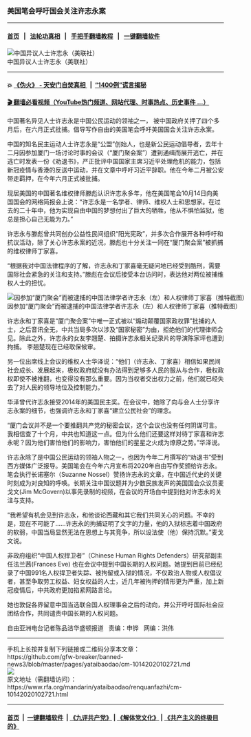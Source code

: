 ### 美国笔会呼吁国会关注许志永案
------------------------

#### [首页](https://github.com/gfw-breaker/banned-news3/blob/master/README.md) &nbsp;&nbsp;|&nbsp;&nbsp; [法轮功真相](https://github.com/begood0513/basic/blob/master/README.md)  &nbsp;&nbsp;|&nbsp;&nbsp; [手把手翻墙教程](https://github.com/gfw-breaker/guides/wiki)  &nbsp;&nbsp;|&nbsp;&nbsp; [一键翻墙软件](https://github.com/gfw-breaker/nogfw/blob/master/README.md)  



<div id="headerimg">
 <img alt="中国异议人士许志永（美联社）" src="https://www.rfa.org/mandarin/yataibaodao/renquanfazhi/cm-10142020102721.html/cm1014.jpg/image" title="中国异议人士许志永（美联社）"/>
 <div id="headerimgcontents">
  <div id="headerimgcaption">
   <span>
    中国异议人士许志永（美联社）
   </span>
   <!-- zoomattribute -->
  </div>
  <!-- headerimgcaption -->
 </div>
 <!-- headerimagecontents -->
</div>

<hr/>


#### 💥 [《伪火》 - 天安门自焚真相 ](http://158.247.195.190:10000/videos/blog/weihuo.html)&nbsp; |&nbsp; [“1400例”谎言揭秘  ](http://158.247.195.190:10000/videos/blog/jiexi1400.html)

#### [ 🎬  翻墙必看视频（YouTube热门频道、网站代理、时事热点、历史事件 ...）](https://github.com/gfw-breaker/links/blob/master/banned.md)

<div id="storytext">
 <div>
  <div class="slot_header">
  </div>
 </div>
 <p>
  中国著名异见人士许志永是中国公民运动的领袖之一， 被中国政府关押了四个多月后，在六月正式批捕。倡导写作自由的美国笔会呼吁美国国会关注许志永案。
 </p>
 <p>
  中国的知名民主运动人士许志永是“公盟”创始人，也是新公民运动倡导者，去年十二月因参加厦门一场讨论时事的会议（“厦门聚会案”）遭到通缉而展开逃亡，并在逃亡时发表一份《劝退书》，严正批评中国国家主席习近平处理危机的能力，包括新冠疫情与香港的反送中运动，并在文章中呼吁习近平辞职。他在今年二月被公安带走羁押，在今年六月正式被批捕。
 </p>
 <p>
 </p>
 <p>
 </p>
 <p>
  现居美国的中国著名维权律师滕彪认识许志永多年，他在美国笔会10月14日向美国国会的网络简报会上说：“许志永是一名学者、律师、维权人士和思想家。在过去的二十年中，他为实现自由中国的梦想付出了巨大的牺牲，他从不惧怕监狱，他总是担心自己无能为力。”
 </p>
 <p>
  许志永与滕彪曾共同创办公益性民间组织“阳光宪政”，并多次合作展开各种呼吁和抗议活动，除了关心许志永案的近况，滕彪也十分关注一同在“厦门聚会案”被抓捕的维权律师丁家喜。
 </p>
 <p>
  “根据我对中国法律程序的了解，许志永和丁家喜毫无疑问地已经受到酷刑，需要国际社会紧急的关注和支持。”滕彪在会议后接受本台访问时，表达他对两位被捕维权人士的担忧。
 </p>
 <p>
  <div class="image-inline captioned" style="width:622px;">
   <div style="width:622px;">
    <img alt="因参加“厦门聚会”而被逮捕的中国法律学者许志永（左）和人权律师丁家喜（推特截图）" src="https://www.rfa.org/mandarin/yataibaodao/renquanfazhi/cm-10142020102721.html/cm1014a.jpg" title="因参加“厦门聚会”而被逮捕的中国法律学者许志永（左）和人权律师丁家喜（推特截图）"/>
   </div>
   <div class="image-caption">
    <span style="width:622px;">
     因参加“厦门聚会”而被逮捕的中国法律学者许志永（左）和人权律师丁家喜（推特截图）
    </span>
    <span class="copyright">
    </span>
   </div>
  </div>
 </p>
 <p>
 </p>
 <p>
  许志永和丁家喜是“厦门聚会案”中唯一正式被以“煽动颠覆国家政权罪”批捕的人士，之后音讯全无，中共当局多次以涉及“国家秘密”为由，拒绝他们的代理律师会见。除此之外，许志永的女友李翘楚、拍摄许志永相关纪录片的导演陈家坪也遭到拘捕。 李翘楚现在已经取保候审。
 </p>
 <p>
  另一位出席线上会议的维权人士华泽说：“他们（许志永、丁家喜）相信如果民间社会成长、发展起来，极权政府就没有办法得到足够多人民的服从与合作，极权政权即使不被推翻，也变得没有那么重要。因为当权者交出权力之前，他们就已经失去了对人民的领导地位及控制能力。”
 </p>
 <p>
  华泽曾代许志永接受2014年的美国民主奖。在会议中，她除了向与会人士分享许志永案的细节，也强调许志永和丁家喜“建立公民社会”的理念。
 </p>
 <p>
  “厦门会议并不是一个要推翻共产党的秘密会议，这个会议也没有任何阴谋可言。我相信查了十个月，中共也知道这一点。但为什么他们还要这样对待丁家喜和许志永呢？因为他们害怕他们的影响力，害怕他们的星星之火成为燎原之势。”华泽说。
 </p>
 <p>
  许志永除了是中国公民运动的领袖人物之一，也因为今年二月撰写的“劝退书”受到西方媒体广泛报导。美国笔会在今年六月宣布将2020年自由写作奖颁给许志永。笔会执行长诺塞尔（Suzanne Nossel）赞扬许志永的文章，在中国近代史的关键时刻成为对良知的呼唤。长期关注中国议题并为少数民族发声的美国国会众议员麦戈文(Jim McGovern)以事先录制的视频，在会议的开场白中提到他对许志永的关注与支持。
 </p>
 <p>
  “我希望有机会见到许志永，和他谈论西藏和其它我们共同关心的问题。不幸的是，现在不可能了……许志永的拘捕证明了文字的力量，他的入狱标志着中国政府的软弱，中国当局显然无法在思想上与其竞争，所以设法使（他）保持沉默。”麦戈文说。
 </p>
 <p>
  非政府组织“中国人权捍卫者”（Chinese Human Rights Defenders）研究部副主任法兰茜(Frances Eve) 也在会议中提到中国长期的人权问题。她提到目前已经纪录了中国991名人权捍卫者失踪、被拘留或入狱的情况，不仅政治人物或人权倡议者，甚至争取劳工权益、妇女权益的人士，近几年被拘押的情形更为严重，加上新冠疫情后，中共政府更加掐紧网路言论。
 </p>
 <p>
  她也敦促各界留意中国当选联合国人权理事会之后的动向，并公开呼吁国际社会应团结合作，共同谴责中国长期的人权问题。
 </p>
 <p>
 </p>
 <p>
  自由亚洲电台记者陈品洁华盛顿报道   责编：申铧   网编：洪伟
 </p>
</div>

<hr/>
手机上长按并复制下列链接或二维码分享本文章：<br/>
https://github.com/gfw-breaker/banned-news3/blob/master/pages/yataibaodao/cm-10142020102721.md <br/>
<a href='https://github.com/gfw-breaker/banned-news3/blob/master/pages/yataibaodao/cm-10142020102721.md'><img src='https://github.com/gfw-breaker/banned-news3/blob/master/pages/yataibaodao/cm-10142020102721.md.png'/></a> <br/>
原文地址（需翻墙访问）：https://www.rfa.org/mandarin/yataibaodao/renquanfazhi/cm-10142020102721.html


------------------------
#### [首页](https://github.com/gfw-breaker/banned-news3/blob/master/README.md) &nbsp;|&nbsp; [一键翻墙软件](https://github.com/gfw-breaker/nogfw/blob/master/README.md) &nbsp;| [《九评共产党》](https://github.com/gfw-breaker/9ping.md/blob/master/README.md#九评之一评共产党是什么) | [《解体党文化》](https://github.com/gfw-breaker/jtdwh.md/blob/master/README.md) | [《共产主义的终极目的》](https://github.com/gfw-breaker/gczydzjmd.md/blob/master/README.md)


<img src='http://gfw-breaker.win/banned-news3/pages/yataibaodao/cm-10142020102721.md' width='0px' height='0px'/>